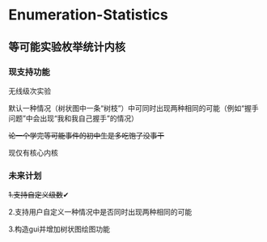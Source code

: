 # Enumeration-Statistics
## 等可能实验枚举统计内核  
### 现支持功能
无线级次实验

默认一种情况（树状图中一条“树枝”）中可同时出现两种相同的可能（例如“握手问题”中会出现“我和我自己握手”的情况）

~~论一个学完等可能事件的初中生是多吃饱了没事干~~

现仅有核心内核
### 未来计划
~~1.支持自定义级数~~✔

2.支持用户自定义一种情况中是否同时出现两种相同的可能

3.构造gui并增加树状图绘图功能
